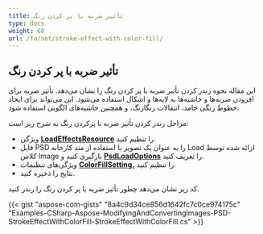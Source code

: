 ```yaml
---
title: تأثیر ضربه با پر کردن رنگ
type: docs
weight: 60
url: /fa/net/stroke-effect-with-color-fill/
---
```


## **تأثیر ضربه با پر کردن رنگ**
این مقاله نحوه رندر کردن تأثیر ضربه با پر کردن رنگ را نشان می‌دهد. تأثیر ضربه برای افزودن ضربه‌ها و حاشیه‌ها به لایه‌ها و اشکال استفاده می‌شود. این می‌تواند برای ایجاد خطوط رنگی جامد، انتقالات رنگارنگ، و همچنین حاشیه‌های الگویی استفاده شود.

مراحل رندر کردن تأثیر ضربه با پرکردن رنگ به شرح زیر است:
- ویژگی‌ [**LoadEffectsResource**](https://reference.aspose.com/psd/net/aspose.psd.imageloadoptions/psdloadoptions/properties/loadeffectsresource) را تنظیم کنید.
- فایل PSD را به عنوان یک تصویر با استفاده از متد کارخانه Load ارائه شده توسط کلاس Image بارگیری کنید و [**PsdLoadOptions**](https://reference.aspose.com/psd/net/aspose.psd.imageloadoptions/psdloadoptions) را تعریف کنید.
- ویژگی‌های تنظیمات [**ColorFillSetting.**](https://reference.aspose.com/psd/net/aspose.psd.fileformats.psd.layers.fillsettings/colorfillsettings) را تنظیم کنید.
- نتایج را ذخیره کنید.

کد زیر نشان می‌دهد چطور تأثیر ضربه با پر کردن رنگ را رندر کنید.

{{< gist "aspose-com-gists" "8a4c9d34ce856d1642fc7c0ce974175c" "Examples-CSharp-Aspose-ModifyingAndConvertingImages-PSD-StrokeEffectWithColorFill-StrokeEffectWithColorFill.cs" >}}
